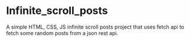 # Infinite_scroll_posts
A simple HTML, CSS, JS infinite scroll posts project that uses fetch api to fetch some random posts from a json rest api.

